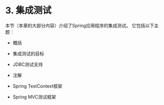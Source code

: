 # 3. 集成测试

本节（本章的大部分内容）介绍了Spring应用程序的集成测试。 它包括以下主题：

* 概括

* 集成测试的目标

* JDBC测试支持

* 注解

* Spring TestContext框架

* Spring MVC测试框架